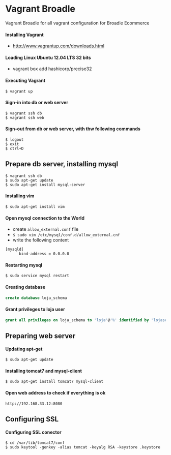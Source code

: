 # Vagrant Broadle
Vagrant Broadle for all vagrant configuration for Broadle Ecommerce


#### Installing Vagrant
* http://www.vagrantup.com/downloads.html

#### Loading Linux Ubuntu 12.04 LTS 32 bits
* vagrant box add hashicorp/precise32

#### Executing Vagrant
``` 
$ vagrant up
```

#### Sign-in into db or web server
``` 
$ vagrant ssh db
$ vagrant ssh web
``` 

#### Sign-out from db or web server, with thw following commands
```
$ logout
$ exit
$ ctrl+D
```

Prepare db server, installing mysql
----------------------------------------
```
$ vagrant ssh db
$ sudo apt-get update
$ sudo apt-get install mysql-server
```

#### Installing vim
```
$ sudo apt-get install vim
```

#### Open mysql connection to the World 
* create `allow_external.conf` file
* `$ sudo vim /etc/mysql/conf.d/allow_external.cnf`
* write the following content

```
[mysqld]
      bind-address = 0.0.0.0
```

#### Restarting mysql
```
$ sudo service mysql restart
```

#### Creating database
```sql
create database loja_schema
```

#### Grant privileges to loja user
```sql
grant all privileges on loja_schema to 'loja'@'%' identified by 'lojasecret';
```

Preparing web server
--------------------

#### Updating apt-get
```
$ sudo apt-get update
```

#### Installing tomcat7 and mysql-client
```
$ sudo apt-get install tomcat7 mysql-client
```

#### Open web address to check if everything is ok
```
http://192.168.33.12:8080
```

Configuring SSL
--------------------

#### Configuring SSL conector
```
$ cd /var/lib/tomcat7/conf
$ sudo keytool -genkey -alias tomcat -keyalg RSA -keystore .keystore
```

